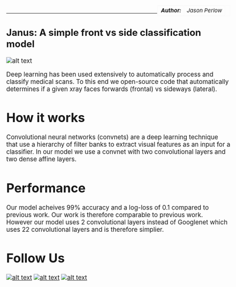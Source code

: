 <style>
table{
    border-collapse: collapse;
    border-spacing: 0;
    border:2px solid #fafafa;
    width:200px;
    font-style: italic;
    font-size: 15px;
}

th{
    border:2px solid #fafafa;
}

td{
    border:1px solid #fafafa;
}
</style>

<style>
body {
  font-size: 17px;
  }
</style>

<table align="right">
  <tr>
    <td><b>Author:</b></td>
    <td>Jason Perlow</td>
  </tr>
</table>

<br/>

----------

## Janus: A simple front vs side classification model

![alt text](https://upload.wikimedia.org/wikipedia/commons/d/db/Statue_of_Janus_%E5%82%91%E7%BA%B3%E5%A3%AB%E5%83%8F_-_panoramio.jpg "The Roman god Janus who faces backwards and forwards")

Deep learning has been used extensively to automatically process and classify medical scans. To this end we open-source code that automatically determines if a given xray faces forwards (frontal) vs sideways (lateral).

# How it works

Convolutional neural networks (convnets) are a deep learning technique that use a hierarchy of filter banks to extract visual features as an input for a classifier. In our model we use a convnet with two convolutional layers and two dense affine layers. 


# Performance

Our model acheives 99% accuracy and a log-loss of 0.1 compared to previous work. Our work is therefore comparable to previous work. However our model uses 2 convolutional layers instead of Googlenet which uses 22 convolutional layers and is therefore simplier.

# Follow Us

<!-- display the social media buttons in your README -->
[![alt text][1.1]][1]
[![alt text][2.1]][2]
[![alt text][3.1]][3]

<!-- links to social media icons -->
<!-- no need to change these -->

<!-- icons with padding -->
[1.1]: http://i.imgur.com/tXSoThF.png (twitter icon with padding)
[2.1]: http://i.imgur.com/P3YfQoD.png (facebook icon with padding)
[3.1]: http://i.imgur.com/0o48UoR.png (github icon with padding)

<!-- links to your social media accounts -->
<!-- update these accordingly -->

[1]: https://twitter.com/isaziconsulting
[2]: https://www.facebook.com/Isazi-Consulting-240193656434498/
[3]: https://github.com/isaziconsulting

